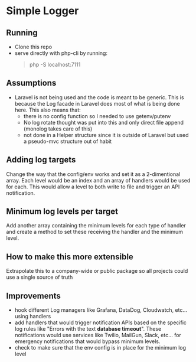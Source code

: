 # Simple Logger

## Running

- Clone this repo
- serve directly with php-cli by running:
	> php -S localhost:7111

## Assumptions

- Laravel is not being used and the code is meant to be generic. This is because the Log facade in Laravel does most of what is being done here. This also means that:
	- there is no config function so I needed to use getenv/putenv
	- No log rotate thought was put into this and only direct file append (monolog takes care of this)
	- not done in a Helper structure since it is outside of Laravel but used a pseudo-mvc structure out of habit

## Adding log targets
Change the way that the config/env works and set it as a 2-dimentional array. Each level would be an index and an array of handlers would be used for each. This would allow a level to both write to file and trigger an API notification.

## Minimum log levels per target
Add another array containing the minimum levels for each type of handler and create a method to set these receiving the handler and the minimum level.

## How to make this more extensible

Extrapolate this to a company-wide or public package so all projects could use a single source of truth
	
## Improvements

- hook different Log managers like Grafana, DataDog, Cloudwatch, etc... using handlers
- add handlers that would trigger notification APIs based on the specific log rules like "Errors with the text **database timeout**". These notifications would use services like Twilio, MailGun, Slack, etc... for emergency notifications that would bypass minimum levels.
- check to make sure that the env config is in place for the minimum log level


